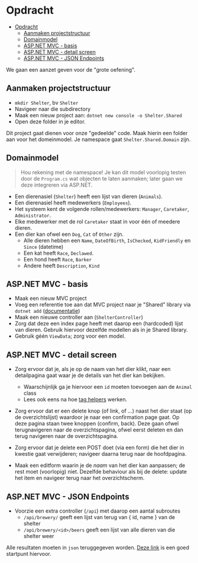 # Opdracht #

- [Opdracht](#opdracht)
  - [Aanmaken projectstructuur](#aanmaken-projectstructuur)
  - [Domainmodel](#domainmodel)
  - [ASP.NET MVC - basis](#aspnet-mvc---basis)
  - [ASP.NET MVC - detail screen](#aspnet-mvc---detail-screen)
  - [ASP.NET MVC - JSON Endpoints](#aspnet-mvc---json-endpoints)

We gaan een aanzet geven voor de "grote oefening".

## Aanmaken projectstructuur ##

- `mkdir Shelter`, bv `Shelter`
- Navigeer naar die subdirectory
- Maak een nieuw project aan: `dotnet new console -o Shelter.Shared`
- Open deze folder in je editor.

Dit project gaat dienen voor onze "gedeelde" code. Maak hierin een folder aan voor het domeinmodel. Je namespace gaat `Shelter.Shared.Domain` zijn.

## Domainmodel ##

> Hou rekening met de namespace! Je kan dit model voorlopig testen door de `Program.cs` wat objecten te laten aanmaken; later gaan we deze integreren via ASP.NET.

- Een dierenasiel (`Shelter`) heeft een lijst van dieren (`Animals`).
- Een dierenasiel heeft medewerkers (`Employees`).
- Het systeem kent de volgende rollen/medewerkers: `Manager`, `Caretaker`, `Administrator`.
- Elke medewerker met de rol `Caretaker` staat in voor één of meedere dieren.
- Een dier kan ofwel een `Dog`, `Cat` of `Other` zijn.
  - Alle dieren hebben een `Name`, `DateOfBirth`, `IsChecked`, `KidFriendly` en `Since` (datetime)
  - Een kat heeft `Race`, `Declawed`.
  - Een hond heeft `Race`, `Barker`
  - Andere heeft `Description`, `Kind`

## ASP.NET MVC - basis ##

- Maak een nieuw MVC project
- Voeg een referentie toe aan dat MVC project naar je "Shared" library via `dotnet add` ([documentatie](https://docs.microsoft.com/en-us/dotnet/core/tools/dotnet-add-reference))
- Maak een nieuwe controller aan (`ShelterController`)
- Zorg dat deze een index page heeft met daarop een (hardcoded) lijst van dieren. Gebruik hiervoor dezelfde modellen als in je Shared library.
- Gebruik géén `ViewData`; zorg voor een model.

## ASP.NET MVC - detail screen ##

- Zorg ervoor dat je, als je op de naam van het dier klikt, naar een detailpagina gaat waar je de details van het dier kan bekijken.
  - Waarschijnlijk ga je hiervoor een `id` moeten toevoegen aan de `Animal` class
  - Lees ook eens na hoe [tag helpers](https://docs.microsoft.com/en-us/aspnet/core/mvc/views/tag-helpers/built-in/anchor-tag-helper?view=aspnetcore-3.0) werken.

- Zorg ervoor dat er een delete knop (of link, of ...) naast het dier staat (op de overzichtslijst) waardoor je naar een confirmation page gaat. Op deze pagina staan twee knoppen (confirm, back). Deze gaan ofwel terugnavigeren naar de overzichtspagina, ofwel eerst deleten en dan terug navigeren naar de overzichtspagina.

- Zorg ervoor dat je delete een POST doet (via een form) die het dier in kwestie gaat verwijderen; navigeer daarna terug naar de hoofdpagina.

- Maak een editform waarin je de _naam_ van het dier kan aanpassen; de rest moet (voorlopig) niet. Dezelfde behaviour als bij de delete: update het item en navigeer terug naar het overzichtscherm.

## ASP.NET MVC - JSON Endpoints ##

- Voorzie een extra controller (`/api`) met daarop een aantal subroutes
  - `/api/brewery/` geeft een lijst van terug van { id, name } van de shelter
  - `/api/brewery/<id>/beers` geeft een lijst van alle dieren van die shelter weer

Alle resultaten moeten in `json` teruggegeven worden. [Deze link](https://docs.microsoft.com/en-us/aspnet/core/web-api/?view=aspnetcore-3.0) is een goed startpunt hiervoor.


